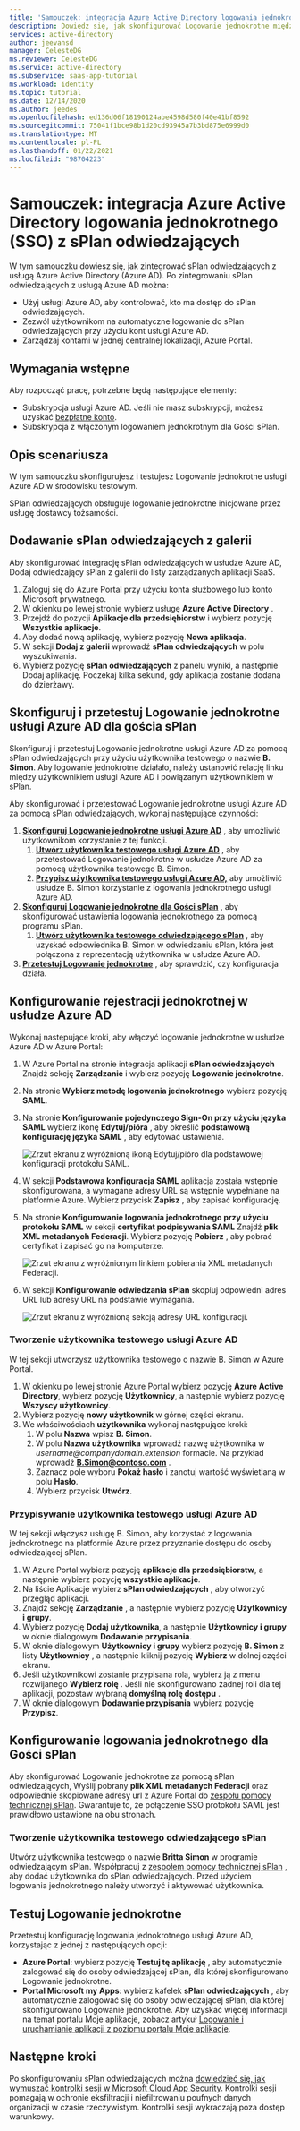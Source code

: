 ```yaml
---
title: 'Samouczek: integracja Azure Active Directory logowania jednokrotnego (SSO) z sPlan odwiedzających | Microsoft Docs'
description: Dowiedz się, jak skonfigurować Logowanie jednokrotne między Azure Active Directory i sPlan.
services: active-directory
author: jeevansd
manager: CelesteDG
ms.reviewer: CelesteDG
ms.service: active-directory
ms.subservice: saas-app-tutorial
ms.workload: identity
ms.topic: tutorial
ms.date: 12/14/2020
ms.author: jeedes
ms.openlocfilehash: ed136d06f18190124abe4598d580f40e41bf8592
ms.sourcegitcommit: 75041f1bce98b1d20cd93945a7b3bd875e6999d0
ms.translationtype: MT
ms.contentlocale: pl-PL
ms.lasthandoff: 01/22/2021
ms.locfileid: "98704223"
---
```

# <a name="tutorial-integrate-azure-active-directory-single-sign-on-sso-with-splan-visitor"></a>Samouczek: integracja Azure Active Directory logowania jednokrotnego (SSO) z sPlan odwiedzających

W tym samouczku dowiesz się, jak zintegrować sPlan odwiedzających z usługą Azure Active Directory (Azure AD). Po zintegrowaniu sPlan odwiedzających z usługą Azure AD można:

* Użyj usługi Azure AD, aby kontrolować, kto ma dostęp do sPlan odwiedzających.
* Zezwól użytkownikom na automatyczne logowanie do sPlan odwiedzających przy użyciu kont usługi Azure AD.
* Zarządzaj kontami w jednej centralnej lokalizacji, Azure Portal.

## <a name="prerequisites"></a>Wymagania wstępne

Aby rozpocząć pracę, potrzebne będą następujące elementy:

* Subskrypcja usługi Azure AD. Jeśli nie masz subskrypcji, możesz uzyskać [bezpłatne konto](https://azure.microsoft.com/free/).
* Subskrypcja z włączonym logowaniem jednokrotnym dla Gości sPlan.

## <a name="scenario-description"></a>Opis scenariusza

W tym samouczku skonfigurujesz i testujesz Logowanie jednokrotne usługi Azure AD w środowisku testowym.

SPlan odwiedzających obsługuje logowanie jednokrotne inicjowane przez usługę dostawcy tożsamości.

## <a name="add-splan-visitor-from-the-gallery"></a>Dodawanie sPlan odwiedzających z galerii

Aby skonfigurować integrację sPlan odwiedzających w usłudze Azure AD, Dodaj odwiedzający sPlan z galerii do listy zarządzanych aplikacji SaaS.

1. Zaloguj się do Azure Portal przy użyciu konta służbowego lub konto Microsoft prywatnego.
1. W okienku po lewej stronie wybierz usługę **Azure Active Directory** .
1. Przejdź do pozycji **Aplikacje dla przedsiębiorstw** i wybierz pozycję **Wszystkie aplikacje**.
1. Aby dodać nową aplikację, wybierz pozycję **Nowa aplikacja**.
1. W sekcji **Dodaj z galerii** wprowadź **sPlan odwiedzających** w polu wyszukiwania.
1. Wybierz pozycję **sPlan odwiedzających** z panelu wyniki, a następnie Dodaj aplikację. Poczekaj kilka sekund, gdy aplikacja zostanie dodana do dzierżawy.

## <a name="configure-and-test-azure-ad-sso-for-splan-visitor"></a>Skonfiguruj i przetestuj Logowanie jednokrotne usługi Azure AD dla gościa sPlan

Skonfiguruj i przetestuj Logowanie jednokrotne usługi Azure AD za pomocą sPlan odwiedzających przy użyciu użytkownika testowego o nazwie **B. Simon**. Aby logowanie jednokrotne działało, należy ustanowić relację linku między użytkownikiem usługi Azure AD i powiązanym użytkownikiem w sPlan.

Aby skonfigurować i przetestować Logowanie jednokrotne usługi Azure AD za pomocą sPlan odwiedzających, wykonaj następujące czynności:

1. **[Skonfiguruj Logowanie jednokrotne usługi Azure AD](#configure-azure-ad-sso)** , aby umożliwić użytkownikom korzystanie z tej funkcji.
    1. **[Utwórz użytkownika testowego usługi Azure AD](#create-an-azure-ad-test-user)** , aby przetestować Logowanie jednokrotne w usłudze Azure AD za pomocą użytkownika testowego B. Simon.
    1. **[Przypisz użytkownika testowego usługi Azure AD,](#assign-the-azure-ad-test-user)** aby umożliwić usłudze B. Simon korzystanie z logowania jednokrotnego usługi Azure AD.
1. **[Skonfiguruj Logowanie jednokrotne dla Gości sPlan](#configure-splan-visitor-sso)** , aby skonfigurować ustawienia logowania jednokrotnego za pomocą programu sPlan.
    1. **[Utwórz użytkownika testowego odwiedzającego sPlan](#create-a-splan-visitor-test-user)** , aby uzyskać odpowiednika B. Simon w odwiedzaniu sPlan, która jest połączona z reprezentacją użytkownika w usłudze Azure AD.
1. **[Przetestuj Logowanie jednokrotne](#test-sso)** , aby sprawdzić, czy konfiguracja działa.

## <a name="configure-azure-ad-sso"></a>Konfigurowanie rejestracji jednokrotnej w usłudze Azure AD

Wykonaj następujące kroki, aby włączyć logowanie jednokrotne w usłudze Azure AD w Azure Portal:

1. W Azure Portal na stronie integracja aplikacji **sPlan odwiedzających** Znajdź sekcję **Zarządzanie** i wybierz pozycję **Logowanie jednokrotne**.
1. Na stronie **Wybierz metodę logowania jednokrotnego** wybierz pozycję **SAML**.
1. Na stronie **Konfigurowanie pojedynczego Sign-On przy użyciu języka SAML** wybierz ikonę **Edytuj/pióra** , aby określić **podstawową konfigurację języka SAML** , aby edytować ustawienia.

   ![Zrzut ekranu z wyróżnioną ikoną Edytuj/pióro dla podstawowej konfiguracji protokołu SAML.](common/edit-urls.png)

1. W sekcji **Podstawowa konfiguracja SAML** aplikacja została wstępnie skonfigurowana, a wymagane adresy URL są wstępnie wypełniane na platformie Azure. Wybierz przycisk **Zapisz** , aby zapisać konfigurację.

1. Na stronie **Konfigurowanie logowania jednokrotnego przy użyciu protokołu SAML** w sekcji **certyfikat podpisywania SAML** Znajdź **plik XML metadanych Federacji**. Wybierz pozycję **Pobierz** , aby pobrać certyfikat i zapisać go na komputerze.

    ![Zrzut ekranu z wyróżnionym linkiem pobierania XML metadanych Federacji.](common/metadataxml.png)

1. W sekcji **Konfigurowanie odwiedzania sPlan** skopiuj odpowiedni adres URL lub adresy URL na podstawie wymagania.

    ![Zrzut ekranu z wyróżnioną sekcją adresy URL konfiguracji.](common/copy-configuration-urls.png)

### <a name="create-an-azure-ad-test-user"></a>Tworzenie użytkownika testowego usługi Azure AD

W tej sekcji utworzysz użytkownika testowego o nazwie B. Simon w Azure Portal.

1. W okienku po lewej stronie Azure Portal wybierz pozycję **Azure Active Directory**, wybierz pozycję **Użytkownicy**, a następnie wybierz pozycję **Wszyscy użytkownicy**.
1. Wybierz pozycję **nowy użytkownik** w górnej części ekranu.
1. We właściwościach **użytkownika** wykonaj następujące kroki:
   1. W polu **Nazwa** wpisz **B. Simon**.  
   1. W polu **Nazwa użytkownika** wprowadź nazwę użytkownika w _username@companydomain.extension_ formacie. Na przykład wprowadź **B.Simon@contoso.com** .
   1. Zaznacz pole wyboru **Pokaż hasło** i zanotuj wartość wyświetlaną w polu **Hasło**.
   1. Wybierz przycisk **Utwórz**.

### <a name="assign-the-azure-ad-test-user"></a>Przypisywanie użytkownika testowego usługi Azure AD

W tej sekcji włączysz usługę B. Simon, aby korzystać z logowania jednokrotnego na platformie Azure przez przyznanie dostępu do osoby odwiedzającej sPlan.

1. W Azure Portal wybierz pozycję **aplikacje dla przedsiębiorstw**, a następnie wybierz pozycję **wszystkie aplikacje**.
1. Na liście Aplikacje wybierz **sPlan odwiedzających** , aby otworzyć przegląd aplikacji.
1. Znajdź sekcję **Zarządzanie** , a następnie wybierz pozycję **Użytkownicy i grupy**.
1. Wybierz pozycję **Dodaj użytkownika**, a następnie **Użytkownicy i grupy** w oknie dialogowym **Dodawanie przypisania**.
1. W oknie dialogowym **Użytkownicy i grupy** wybierz pozycję **B. Simon** z listy **Użytkownicy** , a następnie kliknij pozycję **Wybierz** w dolnej części ekranu.
1. Jeśli użytkownikowi zostanie przypisana rola, wybierz ją z menu rozwijanego **Wybierz rolę** . Jeśli nie skonfigurowano żadnej roli dla tej aplikacji, pozostaw wybraną **domyślną rolę dostępu** .
1. W oknie dialogowym **Dodawanie przypisania** wybierz pozycję **Przypisz**.

## <a name="configure-splan-visitor-sso"></a>Konfigurowanie logowania jednokrotnego dla Gości sPlan

Aby skonfigurować Logowanie jednokrotne za pomocą sPlan odwiedzających, Wyślij pobrany **plik XML metadanych Federacji** oraz odpowiednie skopiowane adresy url z Azure Portal do [zespołu pomocy technicznej sPlan](mailto:support@splan.com). Gwarantuje to, że połączenie SSO protokołu SAML jest prawidłowo ustawione na obu stronach.

### <a name="create-a-splan-visitor-test-user"></a>Tworzenie użytkownika testowego odwiedzającego sPlan

Utwórz użytkownika testowego o nazwie **Britta Simon** w programie odwiedzającym sPlan. Współpracuj z [zespołem pomocy technicznej sPlan](mailto:support@splan.com) , aby dodać użytkownika do sPlan odwiedzających. Przed użyciem logowania jednokrotnego należy utworzyć i aktywować użytkownika.

## <a name="test-sso"></a>Testuj Logowanie jednokrotne

Przetestuj konfigurację logowania jednokrotnego usługi Azure AD, korzystając z jednej z następujących opcji:

* **Azure Portal**: wybierz pozycję **Testuj tę aplikację** , aby automatycznie zalogować się do osoby odwiedzającej sPlan, dla której skonfigurowano Logowanie jednokrotne.
* **Portal Microsoft my Apps**: wybierz kafelek **sPlan odwiedzających** , aby automatycznie zalogować się do osoby odwiedzającej sPlan, dla której skonfigurowano Logowanie jednokrotne. Aby uzyskać więcej informacji na temat portalu Moje aplikacje, zobacz artykuł [Logowanie i uruchamianie aplikacji z poziomu portalu Moje aplikacje](https://docs.microsoft.com/azure/active-directory/active-directory-saas-access-panel-introduction).

## <a name="next-steps"></a>Następne kroki

Po skonfigurowaniu sPlan odwiedzających można [dowiedzieć się, jak wymuszać kontrolki sesji w Microsoft Cloud App Security](https://docs.microsoft.com/cloud-app-security/proxy-deployment-any-app). Kontrolki sesji pomagają w ochronie eksfiltracji i niefiltrowaniu poufnych danych organizacji w czasie rzeczywistym. Kontrolki sesji wykraczają poza dostęp warunkowy.
